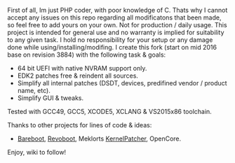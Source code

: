 First of all, Im just PHP coder, with poor knowledge of C. Thats why I cannot accept any issues on this repo regarding all modificatons that been made, so feel free to add yours on your own. Not for production / daily usage. This project is intended for general use and no warranty is implied for suitability to any given task. I hold no responsibility for your setup or any damage done while using/installing/modifing. I create this fork (start on mid 2016 base on revision 3884) with the following task & goals:

- 64 bit UEFI with native NVRAM support only.
- EDK2 patches free & reindent all sources.
- Simplify all internal patches (DSDT, devices,  predifined vendor / product name, etc).
- Simplify GUI & tweaks.

Tested with GCC49, GCC5, XCODE5, XCLANG & VS2015x86 toolchain.

Thanks to other projects for lines of code & ideas:

- [Bareboot](https://github.com/SunnyKi/bareBoot), [Revoboot](https://github.com/Piker-Alpha/RevoBoot), Meklorts [KernelPatcher](https://public.xzenue.com/diffusion/K/repository/master/), OpenCore.

Enjoy, wiki to follow!